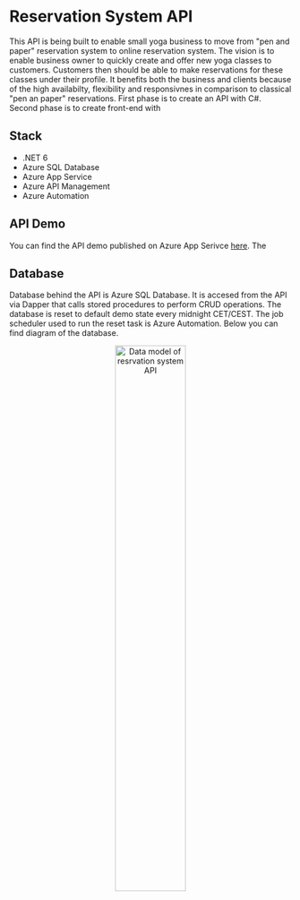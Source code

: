 # Reservation System API

This API is being built to enable small yoga business to move from "pen and paper" reservation system to online reservation system. The vision is to enable business owner to quickly create and offer new yoga classes to customers. Customers then should be able to make reservations for these classes under their profile. It benefits both the business and clients because of the high availabilty, flexibility and responsivnes in comparison to classical "pen an paper" reservations. First phase is to create an API with C#. Second phase is to create front-end with 

## Stack
* .NET 6
* Azure SQL Database
* Azure App Service
* Azure API Management
* Azure Automation 

## API Demo
You can find the API demo published on Azure App Serivce <a  href="https://resclass.azurewebsites.net/swagger/index.html">here</a>. The 

## Database
Database behind the API is Azure SQL Database. It is accesed from the API via Dapper that calls stored procedures to perform CRUD operations. The database is reset to default demo state every midnight CET/CEST. The job scheduler used to run the reset task is Azure Automation. Below you can find diagram of the database.  

<p align="center">
 <img style="width:50%; height:auto;" alt="Data model of resrvation system API" src="https://user-images.githubusercontent.com/62188066/180731442-cd8f4f94-7308-4e09-a467-fe3f8c70de81.png">
</p>
